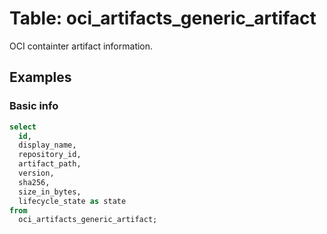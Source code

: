 # Table: oci_artifacts_generic_artifact

OCI containter artifact information.

## Examples

### Basic info

```sql
select
  id,
  display_name,
  repository_id,
  artifact_path,
  version,
  sha256,
  size_in_bytes,
  lifecycle_state as state 
from
  oci_artifacts_generic_artifact;
```
